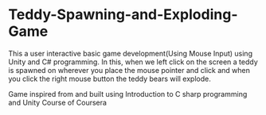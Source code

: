 # Teddy-Spawning-and-Exploding-Game
This a user interactive basic game development(Using Mouse Input) using Unity and C# programming. In this, when we left click on the screen a teddy is spawned on wherever you place the mouse pointer and click and when you click the right mouse button the teddy bears will explode.

Game inspired from and built using Introduction to C sharp programming and Unity Course of Coursera
